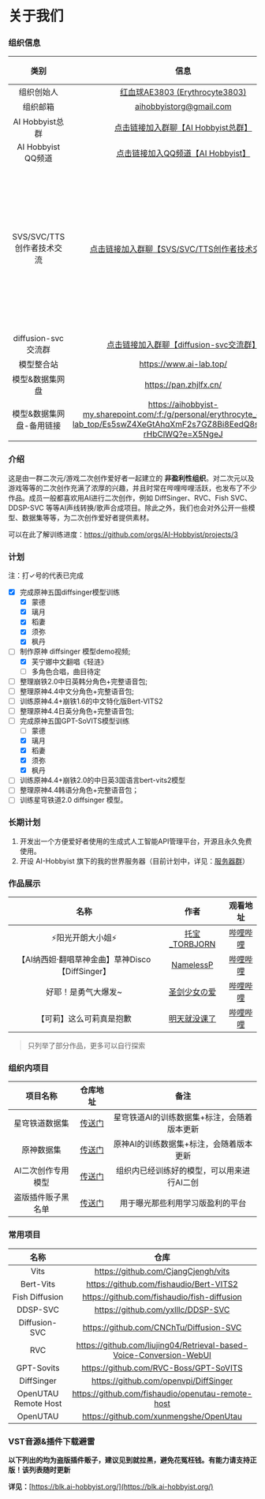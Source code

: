 # 关于我们

### 组织信息

|        类别         |                             信息                             |                             备注                             |
| :-----------------: | :----------------------------------------------------------: | :----------------------------------------------------------: |
|     组织创始人      | [红血球AE3803 (Erythrocyte3803)](https://github.com/Erythrocyte3803) |  |
|      组织邮箱       |                   aihobbyistorg@gmail.com                    |                                       |
|        AI Hobbyist总群         | [点击链接加入群聊【AI Hobbyist总群】](http://qm.qq.com/cgi-bin/qm/qr?_wv=1027&k=yH2t7_Hk_U9v_sngJOnnvUwCDg3jzM6t&authKey=pAP301KgpwMXlgJr49j%2FwhgEMFQkOQL9ZnU7SJtmthjIRMLPp4PXmtMAHfUwYkXU&noverify=0&group_code=704917458)|  |
| AI Hobbyist QQ频道 | [点击链接加入QQ频道【AI Hobbyist】](https://pd.qq.com/s/8c2wkdwyl) | |
| SVS/SVC/TTS创作者技术交流 | [点击链接加入群聊【SVS/SVC/TTS创作者技术交流】](http://qm.qq.com/cgi-bin/qm/qr?_wv=1027&k=Yu3IFMTl9mdgvfvRqeWML7sUsIDIQDgO&authKey=Kqydv8fB4txj%2FwsKzfiT6XOh9r2AGqHFwKVZ2wsIyzRO3dMmQE8RAkWtJvTxCpGV&noverify=0&group_code=780107284) | 需提供B站UID以及作品并审核入群 |
| diffusion-svc交流群 | [点击链接加入群聊【diffusion-svc交流群】](http://qm.qq.com/cgi-bin/qm/qr?_wv=1027&k=KM1weNmIWGE-sQnFRkwNGDdhH-Mm9ruS&authKey=nYE7C28ibJZzDHhStgU2AoKBLYmkUXFHHuETNQQM4%2Fth6mADmUR9fyHCd4QdNFMF&noverify=0&group_code=608107671) |  |
|   模型整合站    |           https://www.ai-lab.top/|                                       |
|   模型&数据集网盘    |           https://pan.zhjlfx.cn/|                                       |
|   模型&数据集网盘-备用链接    |           https://aihobbyist-my.sharepoint.com/:f:/g/personal/erythrocyte_org_ai-lab_top/Es5swZ4XeGtAhqXmF2s7GZ8Bi8EedQ8sdXRyPS-rHbClWQ?e=X5NgeJ|                                       |
### 介绍

这是由一群二次元/游戏二次创作爱好者一起建立的 **非盈利性组织**。对二次元以及游戏等等的二次创作充满了浓厚的兴趣，并且时常在哔哩哔哩活跃，也发布了不少作品。成员一般都喜欢用AI进行二次创作，例如 DiffSinger、RVC、Fish SVC、DDSP-SVC 等等AI声线转换/歌声合成项目。除此之外，我们也会对外公开一些模型、数据集等等，为二次创作爱好者提供素材。

可以在此了解训练进度：https://github.com/orgs/AI-Hobbyist/projects/3

### 计划

注：打✓号的代表已完成

- [x] 完成原神五国diffsinger模型训练
  * [x] 蒙德
  * [x] 璃月
  * [x] 稻妻
  * [x] 须弥
  * [x] 枫丹
- [ ] 制作原神 diffsinger 模型demo视频;
  * [x] 芙宁娜中文翻唱《轻涟》
  * [ ] 多角色合唱，曲目待定
- [ ] 整理崩铁2.0中日英韩分角色+完整语音包;
- [ ] 整理原神4.4中文分角色+完整语音包;
- [ ] 训练原神4.4+崩铁1.6的中文特化版Bert-VITS2
- [ ] 整理原神4.4日英分角色+完整语音包;
- [ ] 完成原神五国GPT-SoVITS模型训练
  * [ ] 蒙德
  * [x] 璃月
  * [x] 稻妻
  * [x] 须弥
  * [x] 枫丹
- [ ] 训练原神4.4+崩铁2.0的中日英3国语言bert-vits2模型
- [ ] 整理原神4.4韩语分角色+完整语音包；
- [ ] 训练星穹铁道2.0 diffsinger 模型。

### 长期计划

1. 开发出一个方便爱好者使用的生成式人工智能API管理平台，开源且永久免费使用。
2. 开设 AI-Hobbyist 旗下的我的世界服务器（目前计划中，详见：[服务器群](http://qm.qq.com/cgi-bin/qm/qr?_wv=1027&k=bmgDC8MHNa40BRHcf5pbeTVDlbEnFQHR&authKey=cS0071SS73A%2BNCThiFTBK%2FTrHIlNFkosUQyXk5EptETxd2BbGHh7Ejw3Fj00C0WE&noverify=0&group_code=745587195)）
### 作品展示

|                       名称                       |                           作者                           |                        观看地址                         |
| :----------------------------------------------: | :------------------------------------------------------: | :-----------------------------------------------------: |
|                 ⚡阳光开朗大小姐⚡                 |   [托宝_TORBJORN](https://space.bilibili.com/32618090)   | [哔哩哔哩](https://www.bilibili.com/video/BV1vL41127gi) |
| 【AI纳西妲·翻唱草神金曲】草神Disco【DiffSinger】 | [NamelessP](https://space.bilibili.com/3493128384284922) | [哔哩哔哩](https://www.bilibili.com/video/BV1iM4y1d7im) |
|               好耶！是勇气大爆发~                |    [圣剑少女の爱](https://space.bilibili.com/8580108)    | [哔哩哔哩](https://www.bilibili.com/video/BV1Sv4y1n7ea) |
|             【可莉】这么可莉真是抱歉             |   [明天就没课了](https://space.bilibili.com/387955022)   | [哔哩哔哩](https://www.bilibili.com/video/BV1mL411m7nJ) |

> 只列举了部分作品，更多可以自行探索

### 组织内项目

|       项目名称       |                           仓库地址                           |                             备注                             |
| :------------------: | :----------------------------------------------------------: | :----------------------------------------------------------: |
|    星穹铁道数据集    |  [传送门](https://github.com/AI-Hobbyist/StarRail_Datasets)  | 星穹铁道AI的训练数据集+标注，会随着版本更新 |
|    原神数据集    |  [传送门](https://github.com/AI-Hobbyist/Genshin_Datasets) | 原神AI的训练数据集+标注，会随着版本更新 |
|  AI二次创作专用模型  |       [传送门](https://www.ai-hobbyist.org/)        |          组织内已经训练好的模型，可以用来进行AI二创          |
| 盗版插件贩子黑名单 | [传送门](https://blk.ai-hobbyist.org) | 用于曝光那些利用学习版盈利的平台 |

### 常用项目

|         名称         |                             仓库                             |
| :------------------: | :----------------------------------------------------------: |
|         Vits         |             https://github.com/CjangCjengh/vits              |
|         Bert-Vits         |             https://github.com/fishaudio/Bert-VITS2    |
|    Fish Diffusion    |         https://github.com/fishaudio/fish-diffusion          |
|       DDSP-SVC       |              https://github.com/yxlllc/DDSP-SVC              |
|       Diffusion-SVC       |             https://github.com/CNChTu/Diffusion-SVC             |
|         RVC          | https://github.com/liujing04/Retrieval-based-Voice-Conversion-WebUI |
|         GPT-Sovits          | https://github.com/RVC-Boss/GPT-SoVITS |
|      DiffSinger      |            https://github.com/openvpi/DiffSinger             |
| OpenUTAU Remote Host |      https://github.com/fishaudio/openutau-remote-host       |
|       OpenUTAU       |            https://github.com/xunmengshe/OpenUtau            |

### VST音源&插件下载避雷

**以下列出的均为盗版插件贩子，建议见到就拉黑，避免花冤枉钱。有能力请支持正版！该列表随时更新**

**详见：**[https://blk.ai-hobbyist.org/](https://blk.ai-hobbyist.org/)

